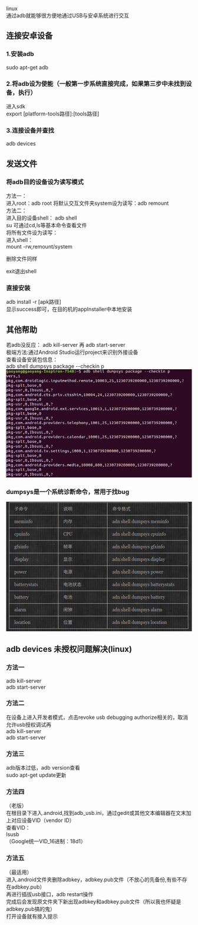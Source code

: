 linux  
通过adb就能够很方便地通过USB与安卓系统进行交互
## 连接安卓设备
### 1.安装adb
sudo apt-get adb
### 2.将adb设为使能（一般第一步系统直接完成，如果第三步中未找到设备，执行）
进入sdk  
export [platform-tools路径]:[tools路径]
### 3.连接设备并查找
adb devices
## 发送文件
### 将adb目的设备设为读写模式
方法一：  
进入root：adb root
将默认交互文件夹system设为读写：adb remount  
方法二：  
进入目的设备shell： 
adb shell  
su
可通过cd,ls等基本命令查看文件  
将所有文件设为读写：  
进入shell：  
mount -rw,remount/system

删除文件同样  

exit退出shell
### 直接安装
adb install -r [apk路径]  
显示success即可，在目的机的appInstaller中本地安装
## 其他帮助
若adb没反应：
adb kill-server 再 adb start-server  
极端方法:通过Android Studio运行project来识别外接设备  
查看设备安装包信息：  
adb shell dumpsys package --checkin p  
![](https://github.com/gaoynui/Android-learning/blob/master/pics/dumpsys%E5%91%BD%E4%BB%A4%E6%9F%A5%E7%9C%8B%E5%AE%89%E8%A3%85%E5%8C%85.png?raw=true)  
### dumpsys是一个系统诊断命令，常用于找bug 
![](https://github.com/gaoynui/Android-learning/blob/master/pics/adb-shell-pumpsys%E5%B8%B8%E7%94%A8%E5%AD%90%E5%91%BD%E4%BB%A4.png?raw=true)
## adb devices 未授权问题解决(linux)
### 方法一
adb kill-server  
adb start-server
### 方法二
在设备上进入开发者模式，点击revoke usb debugging authorize相关的，取消允许usb授权调试再  
adb kill-server  
adb start-server  
### 方法三
adb版本过低，adb version查看  
sudo apt-get update更新
### 方法四
（老版）  
在根目录下进入.android,找到adb_usb.ini，通过gedit或其他文本编辑器在文末加上对应设备VID（vendor ID）  
查看VID：  
lsusb  
（Google统一VID_16进制：18d1）
### 方法五
（最适用）  
进入.android文件夹删除adbkey，adbkey.pub文件（不放心的先备份,有些不存在adbkey.pub）  
再进行插拔usb接口，adb restart操作  
完成后会发现原文件夹下新出现adbkey和adbkey.pub文件（所以我也怀疑是adbkey.pub搞的鬼）  
打开设备就有接入提示
